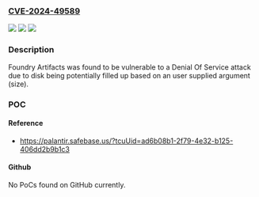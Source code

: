 ### [CVE-2024-49589](https://cve.mitre.org/cgi-bin/cvename.cgi?name=CVE-2024-49589)
![](https://img.shields.io/static/v1?label=Product&message=com.palantir.artifacts%3Aartifacts&color=blue)
![](https://img.shields.io/static/v1?label=Version&message=*%3C%200.1337.0%20&color=brighgreen)
![](https://img.shields.io/static/v1?label=Vulnerability&message=The%20product%20allocates%20a%20reusable%20resource%20or%20group%20of%20resources%20on%20behalf%20of%20an%20actor%20without%20imposing%20any%20restrictions%20on%20the%20size%20or%20number%20of%20resources%20that%20can%20be%20allocated%2C%20in%20violation%20of%20the%20intended%20security%20policy%20for%20that%20actor.&color=brighgreen)

### Description

Foundry Artifacts was found to be vulnerable to a Denial Of Service attack due to disk being potentially filled up based on an user supplied argument (size).

### POC

#### Reference
- https://palantir.safebase.us/?tcuUid=ad6b08b1-2f79-4e32-b125-406dd2b9b1c3

#### Github
No PoCs found on GitHub currently.

